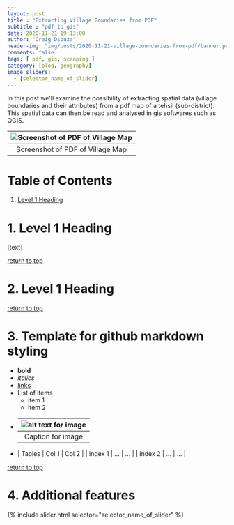 ```yaml
---
layout: post
title : "Extracting Village Boundaries from PDF"
subtitle : "pdf to gis"
date: 2020-11-21 19:13:00
author: "Craig Dsouza"
header-img: "img/posts/2020-11-21-village-boundaries-from-pdf/banner.png"
comments: false
tags: [ pdf, gis, scraping ]
category: [blog, geography]
image_sliders:
  - [selector_name_of_slider]
---
```


In this post we'll examine the possibility of extracting spatial data (village boundaries and their attributes) from a pdf map of a tehsil (sub-district). This spatial data can then be read and analysed in gis softwares such as QGIS.

|![Screenshot of PDF of Village Map](/img/posts/2020-11-21-village-boundaries-from-pdf/TH-ABD-AURANGABAD.jpg)|
|:--:|
| Screenshot of PDF of Village Map |

Table of Contents
=================
1. [Level 1 Heading](#1-)


# 1. Level 1 Heading
[text]

[return to top](#table-of-contents)

# 2. Level 1 Heading


[return to top](#table-of-contents)

# 3. Template for github markdown styling
- **bold**
- *italics*
- [links](https://craigdsouza.github.io/blog/)
- List of items
  - item 1
  - item 2
- |![alt text for image](/img/posts/YYYY-MM-DD-dash-interrupted-post-name*.jpg)|
  |:--:|
  | Caption for image |
- | Tables   | Col 1 | Col 2 |
  | index 1 | ...  | ... |
  | index 2 | ...  | ... |

[return to top](#table-of-contents)

# 4. Additional features

{% include slider.html selector="selector_name_of_slider" %}
